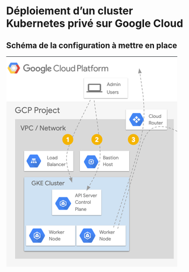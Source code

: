 # Déploiement d’un cluster Kubernetes privé sur Google Cloud

## Schéma de la configuration à mettre en place

![alt text](network_cluster_configuration.png "Cluster network")
